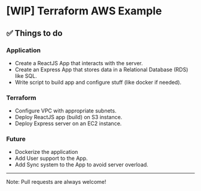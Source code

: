 # [WIP] Terraform AWS Example

## :white_check_mark: Things to do

### Application

- Create a ReactJS App that interacts with the server.
- Create an Express App that stores data in a Relational Database (RDS) like SQL.
- Write script to build app and configure stuff (like docker if needed).

### Terraform

- Configure VPC with appropriate subnets.
- Deploy ReactJS app (build) on S3 instance.
- Deploy Express server on an EC2 instance.

### Future

- Dockerize the application
- Add User support to the App.
- Add Sync system to the App to avoid server overload.

---

Note: Pull requests are always welcome!
